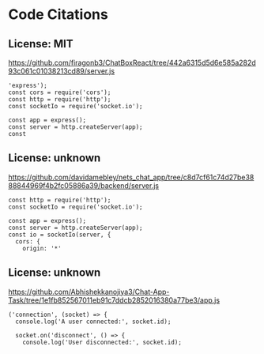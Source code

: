 # Code Citations

## License: MIT
https://github.com/firagonb3/ChatBoxReact/tree/442a6315d5d6e585a282d93c061c01038213cd89/server.js

```
'express');
const cors = require('cors');
const http = require('http');
const socketIo = require('socket.io');

const app = express();
const server = http.createServer(app);
const
```


## License: unknown
https://github.com/davidamebley/nets_chat_app/tree/c8d7cf61c74d27be3888844969f4b2fc05886a39/backend/server.js

```
const http = require('http');
const socketIo = require('socket.io');

const app = express();
const server = http.createServer(app);
const io = socketIo(server, {
  cors: {
    origin: '*'
```


## License: unknown
https://github.com/Abhishekkanojiya3/Chat-App-Task/tree/1e1fb852567011eb91c7ddcb2852016380a77be3/app.js

```
('connection', (socket) => {
  console.log('A user connected:', socket.id);

  socket.on('disconnect', () => {
    console.log('User disconnected:', socket.id);
```

